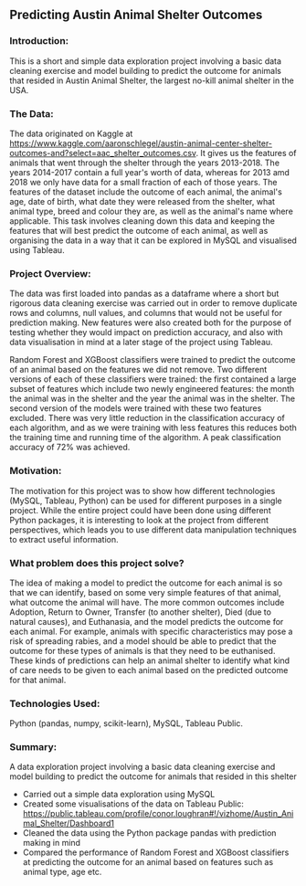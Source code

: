 ## Predicting Austin Animal Shelter Outcomes

### Introduction:
This is a short and simple data exploration project involving a basic data cleaning exercise and model building to predict the outcome for animals that resided in Austin Animal Shelter, the largest no-kill animal shelter in the USA.

### The Data:
The data originated on Kaggle at https://www.kaggle.com/aaronschlegel/austin-animal-center-shelter-outcomes-and?select=aac_shelter_outcomes.csv. It gives us the features of animals that went through the shelter through the years 2013-2018. The years 2014-2017 contain a full year's worth of data, whereas for 2013 amd 2018 we only have data for a small fraction of each of those years. The features of the dataset include the outcome of each animal, the animal's age, date of birth, what date they were released from the shelter, what animal type, breed and colour they are, as well as the animal's name where applicable. This task involves cleaning down this data and keeping the features that will best predict the outcome of each animal, as well as organising the data in a way that it can be explored in MySQL and visualised using Tableau.

### Project Overview:
The data was first loaded into pandas as a dataframe where a short but rigorous data cleaning exercise was carried out in order to remove duplicate rows and columns, null values, and columns that would not be useful for prediction making. New features were also created both for the purpose of testing whether they would impact on prediction accuracy, and also with data visualisation in mind at a later stage of the project using Tableau. 

Random Forest and XGBoost classifiers were trained to predict the outcome of an animal based on the features we did not remove. Two different versions of each of these classifiers were trained: the first contained a large subset of features which include two newly engineered features: the month the animal was in the shelter and the year the animal was in the shelter. The second version of the models were trained with these two features excluded. There was very little reduction in the classification accuracy of each algorithm, and as we were training with less features this reduces both the training time and running time of the algorithm. A peak classification accuracy of 72% was achieved.

### Motivation:
The motivation for this project was to show how different technologies (MySQL, Tableau, Python) can be used for different purposes in a single project. While the entire project could have been done using different Python packages, it is interesting to look at the project from different perspectives, which leads you to use different data manipulation techniques to extract useful information.

### What problem does this project solve?
The idea of making a model to predict the outcome for each animal is so that we can identify, based on some very simple features of that animal, what outcome the animal will have. The more common outcomes include Adoption, Return to Owner, Transfer (to another shelter), Died (due to natural causes), and Euthanasia, and the model predicts the outcome for each animal. For example, animals with specific characteristics may pose a risk of spreading rabies, and a model should be able to predict that the outcome for these types of animals is that they need to be euthanised. These kinds of predictions can help an animal shelter to identify what kind of care needs to be given to each animal based on the predicted outcome for that animal.

### Technologies Used:
Python (pandas, numpy, scikit-learn), MySQL, Tableau Public.

### Summary:
A data exploration project involving a basic data cleaning exercise and model building to predict the outcome for animals that resided in this shelter
- Carried out a simple data exploration using MySQL
- Created some visualisations of the data on Tableau Public: https://public.tableau.com/profile/conor.loughran#!/vizhome/Austin_Animal_Shelter/Dashboard1
- Cleaned the data using the Python package pandas with prediction making in mind
- Compared the performance of Random Forest and XGBoost classifiers at predicting the outcome for an animal based on features such as animal type, age etc. 
